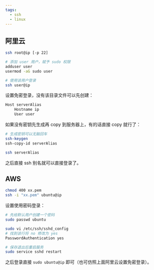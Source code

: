 ```yaml
---
tags:
  - ssh
  - linux
---
```


## 阿里云

```sh showLineNumbers
ssh root@ip [-p 22]

# 添加 user 用户，赋予 sudo 权限
adduser user
usermod -aG sudo user

# 使用该用户登录
ssh user@ip
```

设置免密登录，没有该目录文件可以先创建：

```sh title="~/.ssh/config"
Host serverAlias
	Hostname ip
	User user
```

如果没有密钥先生成再 copy 到服务器上，有的话直接 copy 就行了：

```sh
# 生成密钥可以无脑回车
ssh-keygen
ssh-copy-id serverAlias

ssh serverAlias
```

之后直接 ssh 别名就可以直接登录了。

## AWS

```sh
chmod 400 xx.pem
ssh -i "xx.pem" ubuntu@ip
```

设置使用密码登录：

```sh
# 先给默认用户创建一个密码
sudo passwd ubuntu

sudo vi /etc/ssh/sshd_config
# 找到该行将 no 修改为 yes
PasswordAuthentication yes

# 保存退出后重启服务
sudo service sshd restart
```

之后登录直接 `sudo ubuntu@ip` 即可（也可仿照上面阿里云设置免密登录）。